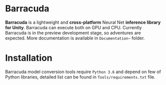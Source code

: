 # Barracuda

**Barracuda** is a lightweight and **cross-platform** Neural Net **inference library for Unity**. Barracuda can execute both on GPU and CPU. Currently Barracuda is in the preview development stage, so adventures are expected.
More documentation is available in `Documentation~` folder.

# Installation

Barracuda model conversion tools require `Python 3.6` and depend on few of Python libraries, detailed list can be found in `Tools/requirements.txt` file. 


